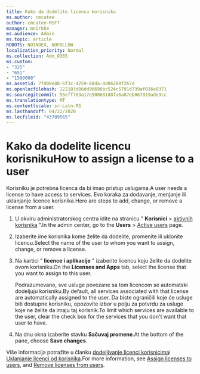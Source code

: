 ```yaml
---
title: Kako da dodelite licencu korisniku
ms.author: cmcatee
author: cmcatee-MSFT
manager: mnirkhe
ms.audience: Admin
ms.topic: article
ROBOTS: NOINDEX, NOFOLLOW
localization_priority: Normal
ms.collection: Adm_O365
ms.custom:
- "325"
- "651"
- "1500008"
ms.assetid: 7fd08e48-6f3c-4259-88da-4d06288f2b7d
ms.openlocfilehash: 122103d86dd96696bc524c5791d739af016e8371
ms.sourcegitcommit: 55eff703a17e500681d8fa6a87eb067019ade3cc
ms.translationtype: MT
ms.contentlocale: sr-Latn-RS
ms.lasthandoff: 04/22/2020
ms.locfileid: "43709565"
---
```

# <a name="how-to-assign-a-license-to-a-user"></a><span data-ttu-id="afd0e-102">Kako da dodelite licencu korisniku</span><span class="sxs-lookup"><span data-stu-id="afd0e-102">How to assign a license to a user</span></span>

<span data-ttu-id="afd0e-103">Korisniku je potrebna licenca da bi imao pristup uslugama.</span><span class="sxs-lookup"><span data-stu-id="afd0e-103">A user needs a license to have access to services.</span></span> <span data-ttu-id="afd0e-104">Evo koraka za dodavanje, menjanje ili uklanjanje licence korisnika.</span><span class="sxs-lookup"><span data-stu-id="afd0e-104">Here are steps to add, change, or remove a license from a user.</span></span>
  
1. <span data-ttu-id="afd0e-105">U okviru administratorskog centra idite na stranicu " **Korisnici** \> [aktivnih korisnika](https://go.microsoft.com/fwlink/p/?linkid=834822) ".</span><span class="sxs-lookup"><span data-stu-id="afd0e-105">In the admin center, go to the **Users** \> [Active users](https://go.microsoft.com/fwlink/p/?linkid=834822) page.</span></span>

2. <span data-ttu-id="afd0e-106">Izaberite ime korisnika kome želite da dodelite, promenite ili uklonite licencu.</span><span class="sxs-lookup"><span data-stu-id="afd0e-106">Select the name of the user to whom you want to assign, change, or remove a license.</span></span>

3. <span data-ttu-id="afd0e-107">Na kartici " **licence i aplikacije** " izaberite licencu koju želite da dodelite ovom korisniku.</span><span class="sxs-lookup"><span data-stu-id="afd0e-107">On the **Licenses and Apps** tab, select the license that you want to assign to this user.</span></span>

    <span data-ttu-id="afd0e-108">Podrazumevano, sve usluge povezane sa tom licencom se automatski dodeljuju korisniku.</span><span class="sxs-lookup"><span data-stu-id="afd0e-108">By default, all services associated with that license are automatically assigned to the user.</span></span> <span data-ttu-id="afd0e-109">Da biste ograničili koje će usluge biti dostupne korisniku, opozovite izbor u polju za potvrdu za usluge koje ne želite da imaju taj korisnik.</span><span class="sxs-lookup"><span data-stu-id="afd0e-109">To limit which services are available to the user, clear the check box for the services that you don't want that user to have.</span></span>

4. <span data-ttu-id="afd0e-110">Na dnu okna izaberite stavku **Sačuvaj promene**.</span><span class="sxs-lookup"><span data-stu-id="afd0e-110">At the bottom of the pane, choose **Save changes**.</span></span>

<span data-ttu-id="afd0e-111">Više informacija potražite u članku [dodeljivanje licenci korisnicima](https://docs.microsoft.com/office365/admin/subscriptions-and-billing/assign-licenses-to-users)i [Uklanjanje licenci od korisnika](https://docs.microsoft.com/office365/admin/subscriptions-and-billing/remove-licenses-from-users).</span><span class="sxs-lookup"><span data-stu-id="afd0e-111">For more information, see [Assign licenses to users](https://docs.microsoft.com/office365/admin/subscriptions-and-billing/assign-licenses-to-users), and [Remove licenses from users](https://docs.microsoft.com/office365/admin/subscriptions-and-billing/remove-licenses-from-users).</span></span>